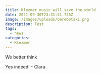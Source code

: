 ```yaml
---
title: Klezmer music will save the world
date: 2021-09-30T23:31:51.725Z
image: /images/uploads/berebotski.png
description: Test
tags:
  - news
categories:
  - Klezmer
---
```

We better think





Yes indeed! - Clara